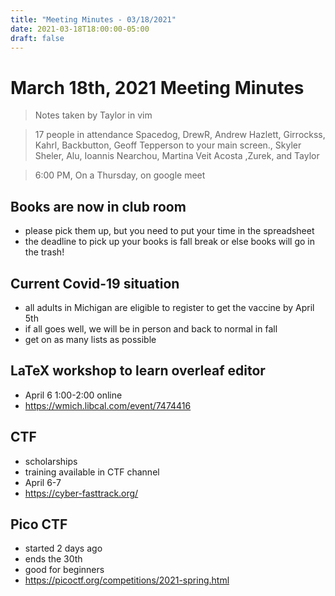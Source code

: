 ```yaml
---
title: "Meeting Minutes - 03/18/2021"
date: 2021-03-18T18:00:00-05:00
draft: false
---
```


# March 18th, 2021 Meeting Minutes
> Notes taken by Taylor in vim

> 17 people in attendance Spacedog, DrewR, Andrew Hazlett, Girrockss, Kahrl, Backbutton, Geoff Tepperson to your main screen., Skyler Sheler, Alu, Ioannis Nearchou, Martina Veit Acosta ,Zurek, and Taylor

> 6:00 PM, On a Thursday, on google meet

## Books are now in club room
- please pick them up, but you need to put your time in the spreadsheet
- the deadline to pick up your books is fall break or else books will go in the trash!

## Current Covid-19 situation
- all adults in Michigan are eligible to register to get the vaccine by April 5th
- if all goes well, we will be in person and back to normal in fall
- get on as many lists as possible

## LaTeX workshop to learn overleaf editor
- April 6 1:00-2:00 online
- https://wmich.libcal.com/event/7474416

## CTF
- scholarships
- training available in CTF channel
- April 6-7
- https://cyber-fasttrack.org/

## Pico CTF
- started 2 days ago
- ends the 30th
- good for beginners
- https://picoctf.org/competitions/2021-spring.html


